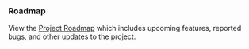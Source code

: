 ### Roadmap

View the [Project Roadmap](https://github.com/orgs/srs/projects/1) which includes upcoming features, reported bugs, and other updates to the project.
